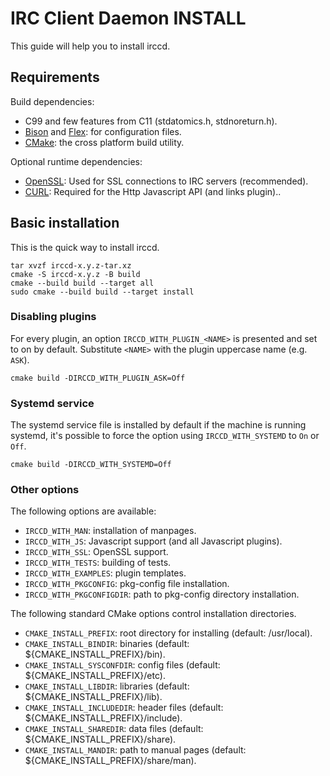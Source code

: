 IRC Client Daemon INSTALL
=========================

This guide will help you to install irccd.

Requirements
------------

Build dependencies:

- C99 and few features from C11 (stdatomics.h, stdnoreturn.h).
- [Bison][] and [Flex][]: for configuration files.
- [CMake][]: the cross platform build utility.

Optional runtime dependencies:

- [OpenSSL][]: Used for SSL connections to IRC servers (recommended).
- [CURL][]: Required for the Http Javascript API (and links plugin)..

Basic installation
------------------

This is the quick way to install irccd.

	tar xvzf irccd-x.y.z-tar.xz
	cmake -S irccd-x.y.z -B build
	cmake --build build --target all
	sudo cmake --build build --target install

### Disabling plugins

For every plugin, an option `IRCCD_WITH_PLUGIN_<NAME>` is presented and set to
on by default. Substitute `<NAME>` with the plugin uppercase name (e.g. `ASK`).

	cmake build -DIRCCD_WITH_PLUGIN_ASK=Off

### Systemd service

The systemd service file is installed by default if the machine is running
systemd, it's possible to force the option using `IRCCD_WITH_SYSTEMD` to `On` or
`Off`.

	cmake build -DIRCCD_WITH_SYSTEMD=Off

### Other options

The following options are available:

- `IRCCD_WITH_MAN`: installation of manpages.
- `IRCCD_WITH_JS`: Javascript support (and all Javascript plugins).
- `IRCCD_WITH_SSL`: OpenSSL support.
- `IRCCD_WITH_TESTS`: building of tests.
- `IRCCD_WITH_EXAMPLES`: plugin templates.
- `IRCCD_WITH_PKGCONFIG`: pkg-config file installation.
- `IRCCD_WITH_PKGCONFIGDIR`: path to pkg-config directory installation.

The following standard CMake options control installation directories.

- `CMAKE_INSTALL_PREFIX`: root directory for installing (default: /usr/local).
- `CMAKE_INSTALL_BINDIR`: binaries (default: ${CMAKE_INSTALL_PREFIX}/bin).
- `CMAKE_INSTALL_SYSCONFDIR`: config files (default: ${CMAKE_INSTALL_PREFIX}/etc).
- `CMAKE_INSTALL_LIBDIR`: libraries (default: ${CMAKE_INSTALL_PREFIX}/lib).
- `CMAKE_INSTALL_INCLUDEDIR`: header files (default: ${CMAKE_INSTALL_PREFIX}/include).
- `CMAKE_INSTALL_SHAREDIR`: data files (default: ${CMAKE_INSTALL_PREFIX}/share).
- `CMAKE_INSTALL_MANDIR`: path to manual pages (default: ${CMAKE_INSTALL_PREFIX}/share/man).

[Bison]: https://www.gnu.org/software/bison
[CMake]: http://www.cmake.org
[CURL]: https://curl.se
[Flex]: https://github.com/westes/flex
[OpenSSL]: http://openssl.org
